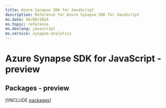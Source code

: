 ```yaml
---
title: Azure Synapse SDK for JavaScript
description: Reference for Azure Synapse SDK for JavaScript
ms.date: 04/09/2024
ms.topic: reference
ms.devlang: javascript
ms.service: synapse-analytics
---
```

# Azure Synapse SDK for JavaScript - preview
## Packages - preview
[!INCLUDE [packages](synapse-index.md)]